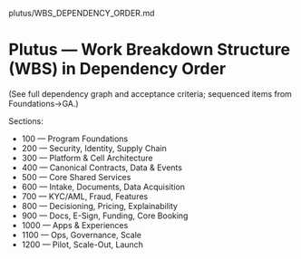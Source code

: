 plutus/WBS_DEPENDENCY_ORDER.md
# Plutus — Work Breakdown Structure (WBS) in Dependency Order
(See full dependency graph and acceptance criteria; sequenced items from Foundations→GA.)

Sections:
- 100 — Program Foundations
- 200 — Security, Identity, Supply Chain
- 300 — Platform & Cell Architecture
- 400 — Canonical Contracts, Data & Events
- 500 — Core Shared Services
- 600 — Intake, Documents, Data Acquisition
- 700 — KYC/AML, Fraud, Features
- 800 — Decisioning, Pricing, Explainability
- 900 — Docs, E-Sign, Funding, Core Booking
- 1000 — Apps & Experiences
- 1100 — Ops, Governance, Scale
- 1200 — Pilot, Scale-Out, Launch
